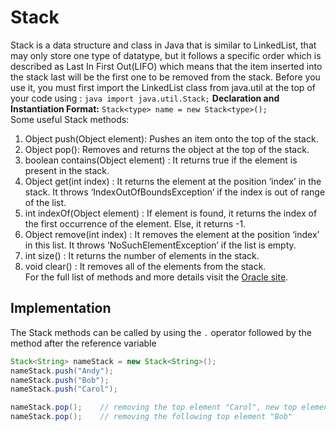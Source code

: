 # Stack
Stack is a data structure and class in Java that is similar to LinkedList, that may only store one type of datatype, but it follows a specific order which is described as Last In First Out(LIFO) which means that the item inserted into the stack last will be the first one to be removed from the stack.
Before you use it, you must first import the LinkedList class from java.util at the top of your code using : ```java import java.util.Stack;```
**Declaration and Instantiation Format:** ```Stack<type> name = new Stack<type>();```\
Some useful Stack methods:
1. Object push(Object element): Pushes an item onto the top of the stack.
2. Object pop(): Removes and returns the object at the top of the stack.
3. boolean contains(Object element) : It returns true if the element is present in the stack.
4. Object get(int index) : It returns the element at the position ‘index’ in the stack. It throws ‘IndexOutOfBoundsException’ if the index is out of range of the list.
5. int indexOf(Object element) : If element is found, it returns the index of the first occurrence of the element. Else, it returns -1.
6. Object remove(int index) : It removes the element at the position ‘index’ in this list. It throws ‘NoSuchElementException’ if the list is empty.
7. int size() : It returns the number of elements in the stack.
8. void clear() : It removes all of the elements from the stack.\
For the full list of methods and more details visit the [Oracle site](https://docs.oracle.com/javase/7/docs/api/java/util/Stack.html).
## Implementation
The Stack methods can be called by using the ```.``` operator followed by the method after the reference variable
```java 
Stack<String> nameStack = new Stack<String>();
nameStack.push("Andy");
nameStack.push("Bob");
nameStack.push("Carol");

nameStack.pop();	// removing the top element "Carol", new top element becomes "Bob"
nameStack.pop();	// removing the following top element "Bob"
```
